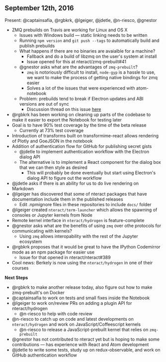 ## September 12th, 2016

Present: @captainsafia, @rgbkrk, @lgeiger, @jdetle, @n-riesco, @gnestor 

- ZMQ prebuilds on Travis are working for Linux and OS X
  - Issues with Windows build — static linking needs to be written
  - Running `npm version` and `git push --tags` to automatically build and publish prebuilds
  - What happens if there are no binaries are avaialble for a machine?
    - Fallback and do a build of libzmq on the user's system at install
    - Issue opened for this at nteract/zmq-prebuilt#41
  - @gnestor asks what are the advantages of `zmq-prebuilt`?
    - `zmq` is notoriously difficult to install, `node-gyp` is a hassle to use, we want to make the process of
    getting native bindings for zmq easier
    - Solves a lot of the issues that were experienced with atom-notebook
  - Problem: prebuilds tend to break if Electron updates and ABI versions are out of sync
    - Discussion thread on this issue [here](https://github.com/electron/electron/issues/5851)
- @rgbkrk has been working on cleaning up parts of the codebase to make it easier to export the Notebook for testing later
- Goal is to have 90% test coverage by the time of the beta release
  - Currently at 73% test coverage
- Introduction of transforms built on transformime-react allows rendering of Plotly and GoeJSON in the notebook
- Addition of authentication flow for GitHub for publishing secret gists
  - @jdetle to implement authentication workflow with the Electron dialog API
  - The alternative is to implement a React component for the dialog box that we can then style as desired
    - This will probably be done eventually but start using Electron's dialog API to figure out the workflow
- @jdetle asks if there is an ability for us to do live rendering on Markdown
- @lgeiger has discovered that some of nteract packages that have documentation include them in the published releases
  - Edit .npmignore files in these repositories to include `docs/` folder
- @lgeiger created `nteract/term-launcher` which allows the spawning of consoles or Jupyter kernels from Node
- Remote kernel interface in `nteract/hydrogen` is feature-complete 
- @gnestor asks what are the benefits of using `zmq` over othe protocols for communicating with kernels?
  - Using `zmq` allows interopability with the rest of the Jupyter ecosystem
- @rgbkrk proposes that it would be great to have the IPython Codemirror mode as an npm package for easier use
  - Issue for that opened in nteract/nteract#389
- Cool news: Berkely is now using the `nteract/hydrogen` in one of their courses

__Next Steps__
- @rgbkrk to make another release today, also figure out how to make zmq-prebuilt's on Docker
- @captainsafia to work on tests and small fixes inside the Notebook
- @lgeiger to work on/review PRs on adding a plugin API for nteract/hydrogen
  - @n-riesco to help with code review
- @n-riesco to catch up on code and latest developments on `nteract/hydrogen` and work on JavaScript/Coffeescript kernels
  - @n-riesco to release a JavaScript-prebuilt kernel that relies on `zmq-prebuilt`
- @gnestor has not contributed to nteract yet but is hoping to make some contributions — has experience with React and Atom development
- @jdetle to write some tests, study up on redux-observable, and work on GitHub authentication workflow
